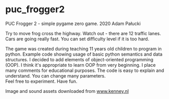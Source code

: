 # puc_frogger2
PUC Frogger 2 - simple pygame zero game.
2020 Adam Pałucki

Try to move frog cross the highway. Watch out - there are 12 traffic lanes. Cars are going really fast.
You can set difficulty level if it is too hard.


The game was created during teaching 11 years old children to program in python. Example code showing usage of basic 
python semantics and data structures. I decided to add elements of object-oriented programming (OOP). 
I think it's appropriate to learn OOP from very beginning. I place many comments for educational purposes.
The code is easy to explain and understand. You can change many parameters.  
Feel free to experiment. Have fun.

Image and sound assets downloaded from www.kenney.nl
